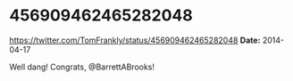 # 456909462465282048
https://twitter.com/TomFrankly/status/456909462465282048
**Date:** 2014-04-17

Well dang! Congrats, @BarrettABrooks!
